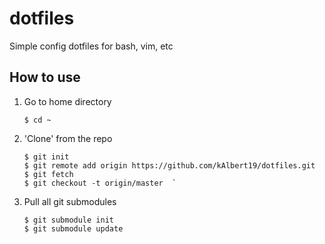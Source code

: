 # dotfiles
Simple config dotfiles for bash, vim, etc

## How to use
1. Go to home directory  
    
    ```shell
    $ cd ~
    ```
    
2. 'Clone' from the repo  

    ```shell
    $ git init  
    $ git remote add origin https://github.com/kAlbert19/dotfiles.git  
    $ git fetch  
    $ git checkout -t origin/master  `
    ```
    
3. Pull all git submodules  
    
    ```shell
    $ git submodule init
    $ git submodule update
    ```
    
